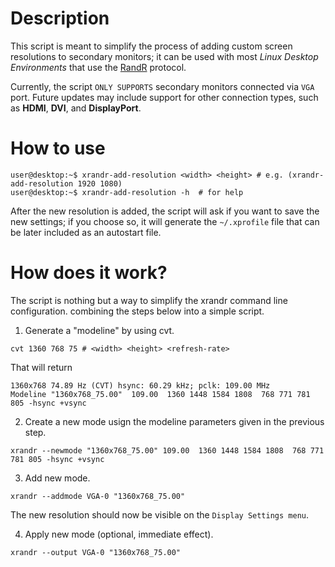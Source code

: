 # Description

This script is meant to simplify the process of adding custom screen resolutions to secondary monitors; it can be used with most *Linux Desktop Environments* that use the [RandR](https://www.x.org/wiki/Projects/XRandR/) protocol.

Currently, the script `ONLY SUPPORTS` secondary monitors connected via ``VGA`` port. Future updates may include support for other connection types, such as **HDMI**, **DVI**, and **DisplayPort**.

# How to use

```shell
user@desktop:~$ xrandr-add-resolution <width> <height> # e.g. (xrandr-add-resolution 1920 1080)
user@desktop:~$ xrandr-add-resolution -h  # for help
```
After the new resolution is added, the script will ask if you want to save the new settings; if you choose so, it will generate the `~/.xprofile` file that can be later included as an autostart file.

# How does it work?

The script is nothing but a way to simplify the xrandr command line configuration. combining the steps below into a simple script.

1. Generate a "modeline" by using cvt.
```shell
cvt 1360 768 75 # <width> <height> <refresh-rate>
```
That will return 

```shell
1360x768 74.89 Hz (CVT) hsync: 60.29 kHz; pclk: 109.00 MHz
Modeline "1360x768_75.00"  109.00  1360 1448 1584 1808  768 771 781 805 -hsync +vsync
```

2. Create a new mode usign the modeline parameters given in the previous step.
```shell
xrandr --newmode "1360x768_75.00" 109.00  1360 1448 1584 1808  768 771 781 805 -hsync +vsync
```

3. Add new mode.

```shell
xrandr --addmode VGA-0 "1360x768_75.00"
```
The new resolution should now be visible on the ``Display Settings menu``.

4. Apply new mode (optional, immediate effect).

```shell
xrandr --output VGA-0 "1360x768_75.00"
```